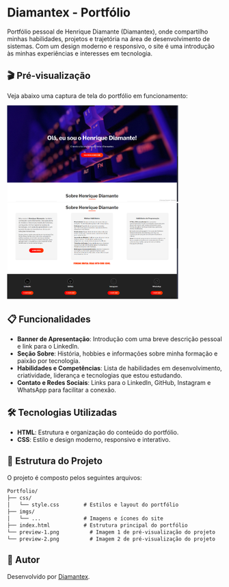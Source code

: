 # Diamantex - Portfólio 

Portfólio pessoal de Henrique Diamante (Diamantex), onde compartilho minhas habilidades, projetos e trajetória na área de desenvolvimento de sistemas. Com um design moderno e responsivo, o site é uma introdução às minhas experiências e interesses em tecnologia.

## 🎬 Pré-visualização

Veja abaixo uma captura de tela do portfólio em funcionamento:

<img src="preview_1.png" alt="Preview do Portfólio" width="400px">
<img src="preview_2.png" alt="Preview do Portfólio" width="400px">

## 📋 Funcionalidades

- **Banner de Apresentação**: Introdução com uma breve descrição pessoal e link para o LinkedIn.
- **Seção Sobre**: História, hobbies e informações sobre minha formação e paixão por tecnologia.
- **Habilidades e Competências**: Lista de habilidades em desenvolvimento, criatividade, liderança e tecnologias que estou estudando.
- **Contato e Redes Sociais**: Links para o LinkedIn, GitHub, Instagram e WhatsApp para facilitar a conexão.

## 🛠️ Tecnologias Utilizadas

- **HTML**: Estrutura e organização do conteúdo do portfólio.
- **CSS**: Estilo e design moderno, responsivo e interativo.

## 📂 Estrutura do Projeto

O projeto é composto pelos seguintes arquivos:

```plaintext
Portfolio/
├── css/
│   └── style.css        # Estilos e layout do portfólio
├── imgs/
│   └── ...              # Imagens e ícones do site
├── index.html           # Estrutura principal do portfólio
└── preview-1.png          # Imagem 1 de pré-visualização do projeto
└── preview-2.png          # Imagem 2 de pré-visualização do projeto
```

## 👤 Autor

Desenvolvido por [Diamantex](https://github.com/DiamantexDev).
